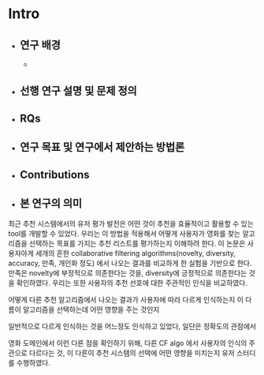 
# Intro

- ## 연구 배경
	- 
	  
	  
- ## 선행 연구 설명 및 문제 정의
- ## RQs
- ## 연구 목표 및 연구에서 제안하는 방법론
- ## Contributions 
- ## 본 연구의 의미

최근 추천 시스템에서의 유저 평가 발전은 어떤 것이 추천을 효율적이고 활용할 수 있는 tool를 개발할 수 있었다.
우리는 이 방법을 적용해서  어떻게 사용자가 영화를 찾는 알고리즘을 선택하는 목표를 가지는 추천 리스트를 평가하는지 이해하려 한다.
이 논문은 사용자아게 세개의 흔한 collaborative filtering algorithms(novelty, diversity, accuracy, 만족, 개인화 정도) 에서 나오는 결과를 비교하게 한 실험을 기반으로 한다. 
만족은 novelty에 부정적으로 의존한다는 것을, diversity에 긍정적으로 의존한다는 것을 확인하였다.
우리는 또한 사용자의 추천 선호에 대한 주관적인 인식을 비교하였다. 

어떻게 다른 추천 알고리즘에서 나오는 결과가 사용자에 따라 다르게 인식하는지
이 다름이 알고리즘을 선택하는데 어떤 영향을 주는 것인지

일반적으로 다르게 인식하는 것을 어느정도 인식하고 있었다, 일단은 정확도의 관점에서 

영화 도메인에서 이런 다른 점을 확인하기 위해, 다른 CF algo 에서 사용자의 인식의 주관으로 다르다는 것, 이 다른이 추천 시스템의 선택에 어떤 영향을 미치는지 유저 스터디를 수행하였다. 

